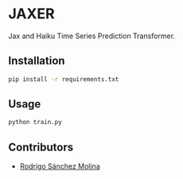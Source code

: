 # JAXER
Jax and Haiku Time Series Prediction Transformer. 

## Installation
```bash
pip install -r requirements.txt
```

## Usage
```bash
python train.py
```

## Contributors
- [Rodrigo Sánchez Molina](rsanchezm98@gmail.com)
